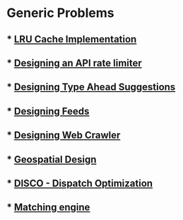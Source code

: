 # Generic Problems
## * [LRU Cache Implementation](random.md)
## * [Designing an API rate limiter](random.md)
## * [Designing Type Ahead Suggestions](random.md)
## * [Designing Feeds](random.md)
## * [Designing Web Crawler](random.md)
## * [Geospatial Design](random.md)
## * [DISCO - Dispatch Optimization](random.md)
## * [Matching engine](random.md)

